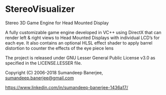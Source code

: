 # StereoVisualizer
Stereo 3D Game Engine for Head Mounted Display

A fully customizable game engine developed in VC++ using DirectX that can render left & right views to Head Mounted Displays with individual LCD’s for each eye. It also contains an optional HLSL effect shader to apply barrel distortion to counter the effects of the eye piece lens

The project is released under GNU Lesser General Public License v3.0 as specified in the LICENSE.LESSER file.

Copyright (C) 2006-2018 Sumandeep Banerjee, sumandeep.banerjee@gmail.com

https://www.linkedin.com/in/sumandeep-banerjee-1436a17/
